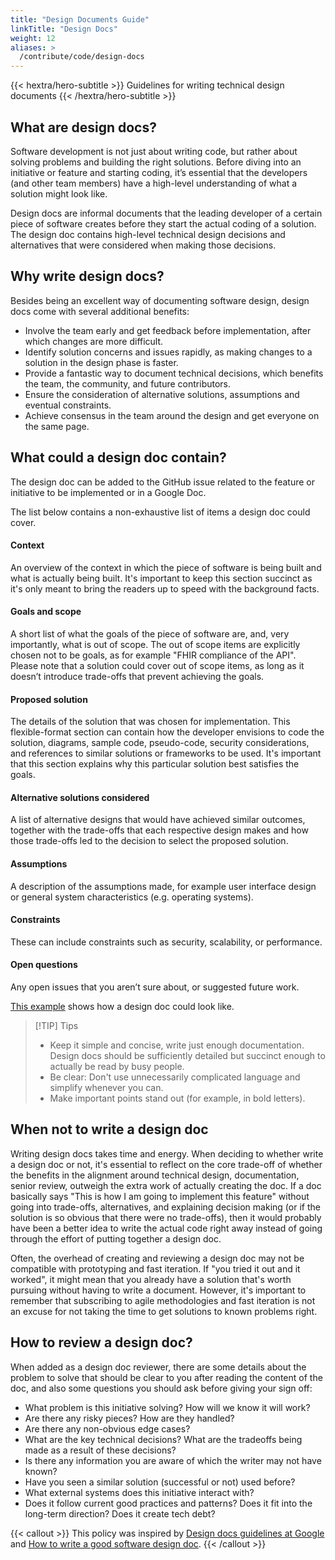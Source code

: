 ```yaml
---
title: "Design Documents Guide"
linkTitle: "Design Docs"
weight: 12
aliases: >
  /contribute/code/design-docs
---
```


{{< hextra/hero-subtitle >}}
  Guidelines for writing technical design documents
{{< /hextra/hero-subtitle >}}

## What are design docs?
Software development is not just about writing code, but rather about solving problems and building the right solutions. Before diving into an initiative or feature and starting coding, it’s essential that the developers (and other team members) have a high-level understanding of what a solution might look like. 

Design docs are informal documents that the leading developer of a certain piece of software creates before they start the actual coding of a solution. The design doc contains high-level technical design decisions and alternatives that were considered when making those decisions. 

## Why write design docs?

Besides being an excellent way of documenting software design, design docs come with several additional benefits:

* Involve the team early and get feedback before implementation, after which changes are more difficult.
* Identify solution concerns and issues rapidly, as making changes to a solution in the design phase is faster.
* Provide a fantastic way to document technical decisions, which benefits the team, the community, and future contributors.  
* Ensure the consideration of alternative solutions, assumptions and eventual constraints.
* Achieve consensus in the team around the design and get everyone on the same page.

## What could a design doc contain?

The design doc can be added to the GitHub issue related to the feature or initiative to be implemented or in a Google Doc. 

The list below contains a non-exhaustive list of items a design doc could cover.

#### Context
An overview of the context in which the piece of software is being built and what is actually being built. It's important to keep this section succinct as it's only meant to bring the readers up to speed with the background facts.

#### Goals and scope
A short list of what the goals of the piece of software are, and, very importantly, what is out of scope. The out of scope items are explicitly chosen not to be goals, as for example "FHIR compliance of the API". Please note that a solution could cover out of scope items, as long as it doesn’t introduce trade-offs that prevent achieving the goals.

#### Proposed solution
The details of the solution that was chosen for implementation. This flexible-format section can contain how the developer envisions to code the solution, diagrams, sample code, pseudo-code, security considerations, and references to similar solutions or frameworks to be used. It's important that this section explains why this particular solution best satisfies the goals.

#### Alternative solutions considered
A list of alternative designs that would have achieved similar outcomes, together with the trade-offs that each respective design makes and how those trade-offs led to the decision to select the proposed solution.

#### Assumptions
A description of the assumptions made, for example user interface design or general system characteristics (e.g. operating systems).

#### Constraints
These can include constraints such as security, scalability, or performance.

#### Open questions
Any open issues that you aren’t sure about, or suggested future work.

[This example](https://docs.google.com/document/d/1bR3jygKQvfIK1CkRaplxz4LyXQqgO21MTjy8Jsd6s6c/edit?usp=sharing) shows how a design doc could look like.

> [!TIP] Tips
> * Keep it simple and concise, write just enough documentation. Design docs should be sufficiently detailed but succinct enough to actually be read by busy people.
> * Be clear: Don't use unnecessarily complicated language and simplify whenever you can.
> * Make important points stand out (for example, in bold letters).

## When not to write a design doc

Writing design docs takes time and energy. When deciding to whether write a design doc or not, it's essential to reflect on the core trade-off of whether the benefits in the alignment around technical design, documentation, senior review, outweigh the extra work of actually creating the doc. If a doc basically says "This is how I am going to implement this feature" without going into trade-offs, alternatives, and explaining decision making (or if the solution is so obvious that there were no trade-offs), then it would probably have been a better idea to write the actual code right away instead of going through the effort of putting together a design doc.

Often, the overhead of creating and reviewing a design doc may not be compatible with prototyping and fast iteration. If "you tried it out and it worked", it might mean that you already have a solution that's worth pursuing without having to write a document. However, it's important to remember that subscribing to agile methodologies and fast iteration is not an excuse for not taking the time to get solutions to known problems right. 

## How to review a design doc?

When added as a design doc reviewer, there are some details about the problem to solve that should be clear to you after reading the content of the doc, and also some questions you should ask before giving your sign off:

* What problem is this initiative solving? How will we know it will work?
* Are there any risky pieces? How are they handled?
* Are there any non-obvious edge cases?
* What are the key technical decisions? What are the tradeoffs being made as a result of these decisions?
* Is there any information you are aware of which the writer may not have known? 
* Have you seen a similar solution (successful or not) used before?
* What external systems does this initiative interact with?
* Does it follow current good practices and patterns? Does it fit into the long-term direction? Does it create tech debt? 

{{< callout >}}
  This policy was inspired by [Design docs guidelines at Google](https://www.industrialempathy.com/posts/design-docs-at-google/) and [How to write a good software design doc](https://medium.com/free-code-camp/how-to-write-a-good-software-design-document-66fcf019569c).
{{< /callout >}}